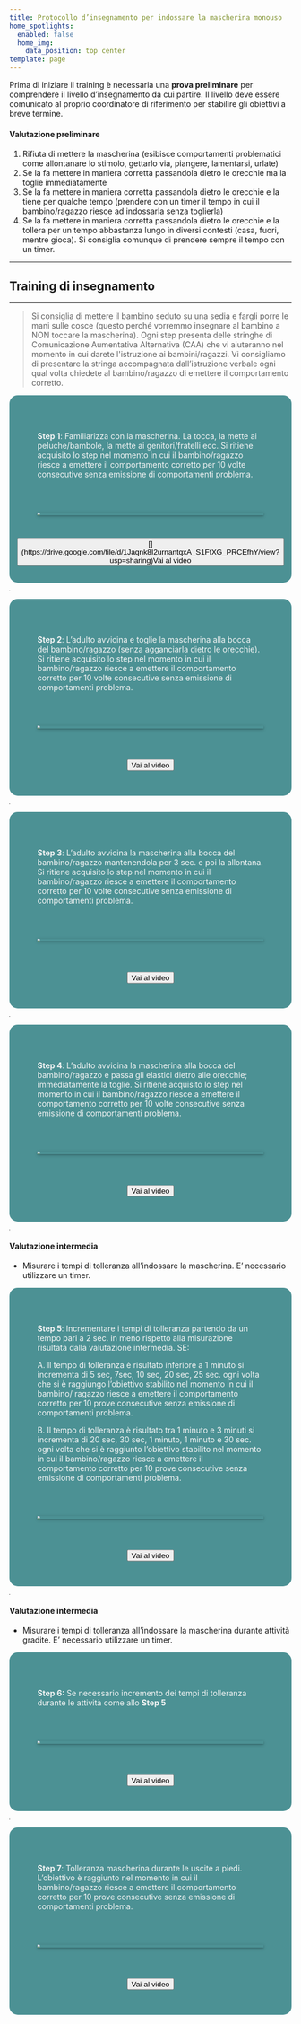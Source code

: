 ```yaml
---
title: Protocollo d’insegnamento per indossare la mascherina monouso
home_spotlights:
  enabled: false
  home_img:
    data_position: top center
template: page
---
```

Prima di iniziare il training è necessaria una **prova preliminare** per comprendere il livello d’insegnamento da cui partire. Il livello deve essere comunicato al proprio coordinatore di riferimento per stabilire gli obiettivi a breve termine.

#### Valutazione preliminare

1. Rifiuta di mettere la mascherina (esibisce comportamenti problematici come allontanare lo stimolo, gettarlo via, piangere, lamentarsi, urlate)
2. Se la fa mettere in maniera corretta passandola dietro le orecchie ma la toglie immediatamente
3. Se la fa mettere in maniera corretta passandola dietro le orecchie e la tiene per qualche tempo (prendere con un timer il tempo in cui il bambino/ragazzo riesce ad indossarla senza toglierla)
4. Se la fa mettere in maniera corretta passandola dietro le orecchie e la tollera per un tempo abbastanza lungo in diversi contesti (casa, fuori, mentre gioca). Si consiglia comunque di prendere sempre il tempo con un timer.

- - -

## Training di insegnamento

- - -

> Si consiglia di mettere il bambino seduto su una sedia e fargli porre le mani sulle cosce (questo perché vorremmo insegnare al bambino a NON toccare la mascherina). Ogni step presenta delle stringhe di Comunicazione Aumentativa Alternativa (CAA) che vi aiuteranno nel momento in cui darete l'istruzione ai bambini/ragazzi. Vi consigliamo di presentare la stringa accompagnata dall’istruzione verbale ogni qual volta chiedete al bambino/ragazzo di emettere il comportamento corretto.

<div style="background-color:#4c9194;color:whitesmoke;padding:50px;border-radius:15px">

**Step 1**: Familiarizza con la mascherina. La tocca, la mette ai peluche/bambole, la mette ai genitori/fratelli ecc. Si ritiene acquisito lo step nel momento in cui il bambino/ragazzo riesce a emettere il comportamento corretto per 10 volte consecutive senza emissione di comportamenti problema.

<img src="/images/step_12.png" style="zoom:30%; margin:200px; display:block; margin-left:auto; margin-right:auto; box-shadow: 0 4px 8px 0 rgba(0, 0, 0, 0.2), 0 6px 20px 0 rgba(0, 0, 0, 0.19)"/>

<style>
.container {
  height: 10px;
  position: relative;
}

.center {
  margin: 0;
  position: absolute;
  top: 50%;
  left: 50%;
  -ms-transform: translate(-50%, -50%);
  transform: translate(-50%, -50%);
}
</style>

<div class="container">
  <div class="center">
    <button  onclick="window.location.href = '<https://drive.google.com/file/d/1Jaqnk8I2urnantqxA_S1FfXG_PRCEfhY/view?usp=sharing>';">[](https://drive.google.com/file/d/1Jaqnk8I2urnantqxA_S1FfXG_PRCEfhY/view?usp=sharing)Vai al video</button>
  </div>
</div>

</div>

<hr width="0%">

<div style="background-color:#4c9194;color:whitesmoke;padding:50px;border-radius:15px">

**Step 2**: L’adulto avvicina e toglie la mascherina alla bocca del bambino/ragazzo (senza agganciarla dietro le orecchie). Si ritiene acquisito lo step nel momento in cui il bambino/ragazzo riesce a emettere il comportamento corretto per 10 volte consecutive senza emissione di comportamenti problema.

<img src="/images/Step2.png" style="zoom:30%; margin:200px; display:block; margin-left:auto; margin-right:auto; box-shadow: 0 4px 8px 0 rgba(0, 0, 0, 0.2), 0 6px 20px 0 rgba(0, 0, 0, 0.19)"/>

<style>
.container {
  height: 10px;
  position: relative;
}

.center {
  margin: 0;
  position: absolute;
  top: 50%;
  left: 50%;
  -ms-transform: translate(-50%, -50%);
  transform: translate(-50%, -50%);
}
</style>

<div class="container">
  <div class="center">
    <button>Vai al video</button>
  </div>
</div>

</div>

<hr width="0%">

<div style="background-color:#4c9194;color:whitesmoke;padding:50px;border-radius:15px">

**Step 3**: L’adulto avvicina la mascherina alla bocca del bambino/ragazzo mantenendola per 3 sec. e poi la allontana. Si ritiene acquisito lo step nel momento in cui il bambino/ragazzo riesce a emettere il comportamento corretto per 10 volte consecutive senza emissione di comportamenti problema.

<img src="/images/step3.png" style="zoom:30%; margin:200px; display:block; margin-left:auto; margin-right:auto; box-shadow: 0 4px 8px 0 rgba(0, 0, 0, 0.2), 0 6px 20px 0 rgba(0, 0, 0, 0.19)"/>

<style>
.container {
  height: 10px;
  position: relative;
}

.center {
  margin: 0;
  position: absolute;
  top: 50%;
  left: 50%;
  -ms-transform: translate(-50%, -50%);
  transform: translate(-50%, -50%);
}
</style>

<div class="container">
  <div class="center">
    <button>Vai al video</button>
  </div>
</div>

</div>

<hr width="0%">

<div style="background-color:#4c9194;color:whitesmoke;padding:50px;border-radius:15px">

**Step 4**: L’adulto avvicina la mascherina alla bocca del bambino/ragazzo e passa gli elastici dietro alle orecchie; immediatamente la toglie. Si ritiene acquisito lo step nel momento in cui il bambino/ragazzo riesce a emettere il comportamento corretto per 10 volte consecutive senza emissione di comportamenti problema.

<img src="/images/step4.png" style="zoom:30%; margin:200px; display:block; margin-left:auto; margin-right:auto; box-shadow: 0 4px 8px 0 rgba(0, 0, 0, 0.2), 0 6px 20px 0 rgba(0, 0, 0, 0.19)"/>

<style>
.container {
  height: 10px;
  position: relative;
}

.center {
  margin: 0;
  position: absolute;
  top: 50%;
  left: 50%;
  -ms-transform: translate(-50%, -50%);
  transform: translate(-50%, -50%);
}
</style>

<div class="container">
  <div class="center">
    <button>Vai al video</button>
  </div>
</div>

</div>

<hr width="0%">

#### Valutazione intermedia

* Misurare i tempi di tolleranza all’indossare la mascherina. E’ necessario utilizzare un timer.

<div style="background-color:#4c9194;color:whitesmoke;padding:50px;border-radius:15px">

**Step 5**: Incrementare i tempi di tolleranza partendo da un tempo pari a 2 sec. in meno rispetto alla misurazione risultata dalla valutazione intermedia. SE:

A.   Il tempo di tolleranza è risultato inferiore a 1 minuto si incrementa di 5 sec, 7sec, 10 sec, 20 sec, 25 sec. ogni volta che si è raggiungo l’obiettivo stabilito nel momento in cui il bambino/ ragazzo riesce a emettere il comportamento corretto per 10 prove consecutive senza emissione di comportamenti problema.

B.   Il tempo di tolleranza è risultato tra 1 minuto e 3 minuti si incrementa di 20 sec, 30 sec, 1 minuto, 1 minuto e 30 sec. ogni volta che si è raggiunto l’obiettivo stabilito nel momento in cui il bambino/ragazzo riesce a emettere il comportamento corretto per 10 prove consecutive senza emissione di comportamenti problema.

<img src="/images/step5.png" style="zoom:30%; margin:200px; display:block; margin-left:auto; margin-right:auto; box-shadow: 0 4px 8px 0 rgba(0, 0, 0, 0.2), 0 6px 20px 0 rgba(0, 0, 0, 0.19)"/>

<style>
.container {
  height: 10px;
  position: relative;
}

.center {
  margin: 0;
  position: absolute;
  top: 50%;
  left: 50%;
  -ms-transform: translate(-50%, -50%);
  transform: translate(-50%, -50%);
}
</style>

<div class="container">
  <div class="center">
    <button>Vai al video</button>
  </div>
</div>

</div>

<hr width="0%">

#### Valutazione intermedia

* Misurare i tempi di tolleranza all’indossare la mascherina durante attività gradite. E’ necessario utilizzare un timer.

<div style="background-color:#4c9194;color:whitesmoke;padding:50px;border-radius:15px">

**Step 6:** Se necessario incremento dei tempi di tolleranza durante le attività come allo **Step 5**

<img src="/images/step6.png" style="zoom:30%; margin:200px; display:block; margin-left:auto; margin-right:auto;box-shadow: 0 4px 8px 0 rgba(0, 0, 0, 0.2), 0 6px 20px 0 rgba(0, 0, 0, 0.19)"/>

<style>
.container {
  height: 10px;
  position: relative;
}

.center {
  margin: 0;
  position: absolute;
  top: 50%;
  left: 50%;
  -ms-transform: translate(-50%, -50%);
  transform: translate(-50%, -50%);
}
</style>

<div class="container">
  <div class="center">
    <button>Vai al video</button>
  </div>
</div>

</div>

<hr width="0%">

<div style="background-color:#4c9194;color:whitesmoke;padding:50px;border-radius:15px">

**Step 7**: Tolleranza mascherina durante le uscite a piedi. L’obiettivo è raggiunto nel momento in cui il bambino/ragazzo riesce a emettere il comportamento corretto per 10 prove consecutive senza emissione di comportamenti problema.

<img src="/images/step7.png" style="zoom:30%; margin:200px; display:block; margin-left:auto; margin-right:auto; box-shadow: 0 4px 8px 0 rgba(0, 0, 0, 0.2), 0 6px 20px 0 rgba(0, 0, 0, 0.19)"/>

<style>
.container {
  height: 10px;
  position: relative;
}

.center {
  margin: 0;
  position: absolute;
  top: 50%;
  left: 50%;
  -ms-transform: translate(-50%, -50%);
  transform: translate(-50%, -50%);
}
</style>

<div class="container">
  <div class="center">
    <button>Vai al video</button>
  </div>
</div>

</div>